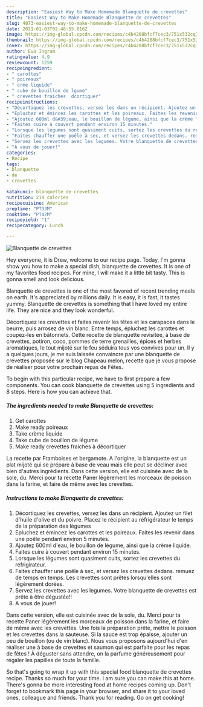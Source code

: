```yaml
---
description: "Easiest Way to Make Homemade Blanquette de crevettes"
title: "Easiest Way to Make Homemade Blanquette de crevettes"
slug: 4073-easiest-way-to-make-homemade-blanquette-de-crevettes
date: 2021-01-03T02:48:55.016Z
image: https://img-global.cpcdn.com/recipes/c4b4208bfcf7cec3/751x532cq70/blanquette-de-crevettes-photo-principale-de-la-recette.jpg
thumbnail: https://img-global.cpcdn.com/recipes/c4b4208bfcf7cec3/751x532cq70/blanquette-de-crevettes-photo-principale-de-la-recette.jpg
cover: https://img-global.cpcdn.com/recipes/c4b4208bfcf7cec3/751x532cq70/blanquette-de-crevettes-photo-principale-de-la-recette.jpg
author: Eva Ingram
ratingvalue: 4.9
reviewcount: 1259
recipeingredient:
- " carottes"
- " poireaux"
- " crme liquide"
- " cube de bouillon de lgume"
- " crevettes fraiches  dcortiquer"
recipeinstructions:
- "Décortiquez les crevettes, versez les dans un récipient. Ajoutez un filet d&#39;huile d&#39;olive et du poivre. Placez le récipient au réfrigérateur le temps de la préparation des légumes"
- "Epluchez et émincez les carottes et les poireaux. Faites les revenir dans une poêle pendant environ 5 minutes."
- "Ajoutez 600ml d&#39;eau, le bouillon de légume, ainsi que la crème liquide."
- "Faites cuire à couvert pendant environ 15 minutes."
- "Lorsque les légumes sont quasiment cuits, sortez les crevettes du réfrigirateur."
- "Faites chauffer une poêle à sec, et versez les crevettes dedans. remuez de temps en temps. Les crevettes sont prêtes lorsqu&#39;elles sont légèrement dorées."
- "Servez les crevettes avec les legumes. Votre blanquette de crevettes est prête à être dégustée!!"
- "A vous de jouer!"
categories:
- Recipe
tags:
- blanquette
- de
- crevettes

katakunci: blanquette de crevettes 
nutrition: 214 calories
recipecuisine: American
preptime: "PT33M"
cooktime: "PT42M"
recipeyield: "1"
recipecategory: Lunch

---
```



![Blanquette de crevettes](https://img-global.cpcdn.com/recipes/c4b4208bfcf7cec3/751x532cq70/blanquette-de-crevettes-photo-principale-de-la-recette.jpg)

Hey everyone, it is Drew, welcome to our recipe page. Today, I'm gonna show you how to make a special dish, blanquette de crevettes. It is one of my favorites food recipes. For mine, I will make it a little bit tasty. This is gonna smell and look delicious.

Blanquette de crevettes is one of the most favored of recent trending meals on earth. It's appreciated by millions daily. It is easy, it is fast, it tastes yummy. Blanquette de crevettes is something that I have loved my entire life. They are nice and they look wonderful.

Décortiquez les crevettes et faites revenir les têtes et les carapaces dans le beurre, puis arrosez de vin blanc. Entre temps, épluchez les carottes et coupez-les en bâtonnets. Cette recette de blanquette revisitée, à base de crevettes, potiron, coco, pommes de terre grenailles, épices et herbes aromatiques, le tout mijoté sur le feu séduira tous vos convives pour un. Il y a quelques jours, je me suis laissée convaincre par une blanquette de crevettes proposée sur le blog Chapeau melon, recette que je vous propose de réaliser pour votre prochain repas de Fêtes.


To begin with this particular recipe, we have to first prepare a few components. You can cook blanquette de crevettes using 5 ingredients and 8 steps. Here is how you can achieve that.

<!--inarticleads1-->

##### The ingredients needed to make Blanquette de crevettes:

1. Get  carottes
1. Make ready  poireaux
1. Take  crème liquide
1. Take  cube de bouillon de légume
1. Make ready  crevettes fraiches à décortiquer


La recette par Framboises et bergamote. A l&#39;origine, la blanquette est un plat mijoté qui se prépare à base de veau mais elle peut se décliner avec bien d&#39;autres ingrédients. Dans cette version, elle est cuisinée avec de la sole, du. Merci pour ta recette Paner légèrement les morceaux de poisson dans la farine, et faire de même avec les crevettes. 

<!--inarticleads2-->

##### Instructions to make Blanquette de crevettes:

1. Décortiquez les crevettes, versez les dans un récipient. Ajoutez un filet d&#39;huile d&#39;olive et du poivre. Placez le récipient au réfrigérateur le temps de la préparation des légumes
1. Epluchez et émincez les carottes et les poireaux. Faites les revenir dans une poêle pendant environ 5 minutes.
1. Ajoutez 600ml d&#39;eau, le bouillon de légume, ainsi que la crème liquide.
1. Faites cuire à couvert pendant environ 15 minutes.
1. Lorsque les légumes sont quasiment cuits, sortez les crevettes du réfrigirateur.
1. Faites chauffer une poêle à sec, et versez les crevettes dedans. remuez de temps en temps. Les crevettes sont prêtes lorsqu&#39;elles sont légèrement dorées.
1. Servez les crevettes avec les legumes. Votre blanquette de crevettes est prête à être dégustée!!
1. A vous de jouer!


Dans cette version, elle est cuisinée avec de la sole, du. Merci pour ta recette Paner légèrement les morceaux de poisson dans la farine, et faire de même avec les crevettes. Une fois la préparation prête, mettre le poisson et les crevettes dans la sauteuse. Si la sauce est trop épaisse, ajouter un peu de bouillon (ou de vin blanc). Nous vous proposons aujourd&#39;hui d&#39;en réaliser une à base de crevettes et saumon qui est parfaite pour les repas de fêtes ! À déguster sans attendre, on la parfume généreusement pour régaler les papilles de toute la famille. 

So that's going to wrap it up with this special food blanquette de crevettes recipe. Thanks so much for your time. I am sure you can make this at home. There's gonna be more interesting food at home recipes coming up. Don't forget to bookmark this page in your browser, and share it to your loved ones, colleague and friends. Thank you for reading. Go on get cooking!
